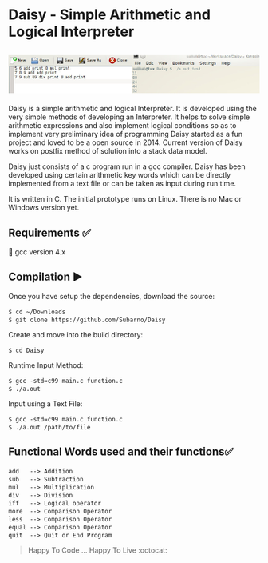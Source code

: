 Daisy - Simple Arithmetic and Logical Interpreter
===============================================
![alt text](https://github.com/Subarno/Daisy/blob/master/Screen_shots/File_Input.jpg "Daisy")
--------------------------
Daisy is a simple arithmetic and logical Interpreter. It is developed using the very simple methods of developing an Interpreter. It helps to solve simple arithmetic expressions and also implement logical conditions so as to implement very preliminary idea of programming 
Daisy started as a fun project and loved to be a open source in 2014.
Current version of Daisy works on postfix method of solution into a stack data model.

Daisy just consists of a c program run in a gcc compiler.
Daisy has been developed using certain arithmetic key words which can be directly implemented from a text file or can be taken as input during run time.

It is written in C.
The initial prototype runs on Linux. There is no Mac or Windows version yet.

Requirements :white_check_mark:
-------------------------------
:pushpin: gcc version 4.x 

Compilation :arrow_forward:
---------------------------
Once you have setup the dependencies, download the source:
```
$ cd ~/Downloads
$ git clone https://github.com/Subarno/Daisy
```

Create and move into the build directory:
```
$ cd Daisy
```

Runtime Input Method:
```
$ gcc -std=c99 main.c function.c
$ ./a.out

```

Input using a Text File:
```
$ gcc -std=c99 main.c function.c
$ ./a.out /path/to/file
```

Functional Words used and their functions:white_check_mark:
------------
```
add   --> Addition
sub   --> Subtraction 
mul   --> Multiplication
div   --> Division
iff   --> Logical operator
more  --> Comparison Operator
less  --> Comparison Operator
equal --> Comparison Operator
quit  --> Quit or End Program
```
> Happy To Code ... Happy To Live :octocat:
